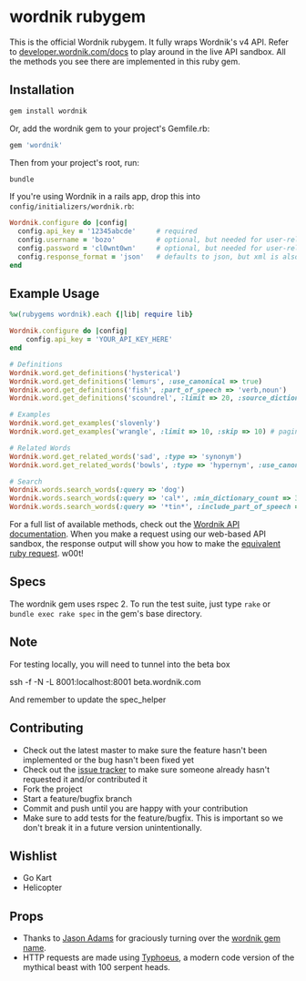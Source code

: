wordnik rubygem
===============

This is the official Wordnik rubygem. It fully wraps Wordnik's v4 API. Refer to 
[developer.wordnik.com/docs](http://developer.wordnik.com/docs) to play around 
in the live API sandbox. All the methods you see there are implemented in this 
ruby gem.

Installation
------------

```bash
gem install wordnik
```

Or, add the wordnik gem to your project's Gemfile.rb:

```ruby
gem 'wordnik'
```

Then from your project's root, run:

```bash
bundle
```

If you're using Wordnik in a rails app, drop this into `config/initializers/wordnik.rb`:

```ruby
Wordnik.configure do |config|
  config.api_key = '12345abcde'     # required
  config.username = 'bozo'          # optional, but needed for user-related functions
  config.password = 'cl0wnt0wn'     # optional, but needed for user-related functions
  config.response_format = 'json'   # defaults to json, but xml is also supported
end
```
	
Example Usage
-------------

```ruby
%w(rubygems wordnik).each {|lib| require lib}

Wordnik.configure do |config|
	config.api_key = 'YOUR_API_KEY_HERE'
end

# Definitions
Wordnik.word.get_definitions('hysterical')
Wordnik.word.get_definitions('lemurs', :use_canonical => true)
Wordnik.word.get_definitions('fish', :part_of_speech => 'verb,noun')
Wordnik.word.get_definitions('scoundrel', :limit => 20, :source_dictionaries => "ahd,wiktionary,wordnet")

# Examples
Wordnik.word.get_examples('slovenly')
Wordnik.word.get_examples('wrangle', :limit => 10, :skip => 10) # pagination

# Related Words
Wordnik.word.get_related_words('sad', :type => 'synonym')
Wordnik.word.get_related_words('bowls', :type => 'hypernym', :use_canonical => true)

# Search
Wordnik.words.search_words(:query => 'dog')
Wordnik.words.search_words(:query => 'cal*', :min_dictionary_count => 3)
Wordnik.words.search_words(:query => '*tin*', :include_part_of_speech => 'verb', :min_length => 5, :max_length => 20)

```

For a full list of available methods, check out the [Wordnik API documentation](http://developer.wordnik.com/docs).
When you make a request using our web-based API sandbox, the response output will show you how to make the 
[equivalent ruby request](http://cl.ly/9FQY). w00t!

Specs
-----

The wordnik gem uses rspec 2. To run the test suite, just type `rake` or `bundle exec rake spec` in the gem's base directory.

Note
----
For testing locally, you will need to tunnel into the beta box

  ssh -f -N -L 8001:localhost:8001 beta.wordnik.com

And remember to update the spec_helper
	
Contributing
------------

* Check out the latest master to make sure the feature hasn't been implemented or the bug hasn't been fixed yet
* Check out the [issue tracker](http://github.com/wordnik/wordnik-ruby/issues) to make sure someone already hasn't requested it and/or contributed it
* Fork the project
* Start a feature/bugfix branch
* Commit and push until you are happy with your contribution
* Make sure to add tests for the feature/bugfix. This is important so we don't break it in a future version unintentionally.

Wishlist
--------

* Go Kart
* Helicopter

Props
-----

* Thanks to [Jason Adams](http://twitter.com/#!/ealdent) for graciously turning 
	over the [wordnik gem name](https://rubygems.org/gems/wordnik).
* HTTP requests are made using [Typhoeus](https://github.com/dbalatero/typhoeus), 
	a modern code version of the mythical beast with 100 serpent heads.